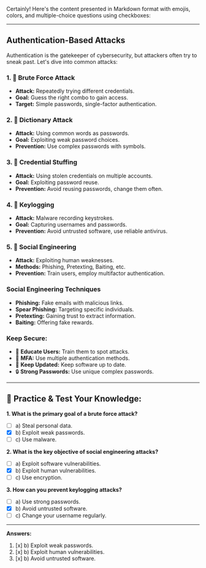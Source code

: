 Certainly! Here's the content presented in Markdown format with emojis, colors, and multiple-choice questions using checkboxes:

---

## Authentication-Based Attacks

Authentication is the gatekeeper of cybersecurity, but attackers often try to sneak past. Let's dive into common attacks:

### 1. 🔑 Brute Force Attack
- **Attack:** Repeatedly trying different credentials.
- **Goal:** Guess the right combo to gain access.
- **Target:** Simple passwords, single-factor authentication.

### 2. 🔑 Dictionary Attack
- **Attack:** Using common words as passwords.
- **Goal:** Exploiting weak password choices.
- **Prevention:** Use complex passwords with symbols.

### 3. 🔑 Credential Stuffing
- **Attack:** Using stolen credentials on multiple accounts.
- **Goal:** Exploiting password reuse.
- **Prevention:** Avoid reusing passwords, change them often.

### 4. 🔑 Keylogging
- **Attack:** Malware recording keystrokes.
- **Goal:** Capturing usernames and passwords.
- **Prevention:** Avoid untrusted software, use reliable antivirus.

### 5. 🔑 Social Engineering
- **Attack:** Exploiting human weaknesses.
- **Methods:** Phishing, Pretexting, Baiting, etc.
- **Prevention:** Train users, employ multifactor authentication.

### Social Engineering Techniques
- **Phishing:** Fake emails with malicious links.
- **Spear Phishing:** Targeting specific individuals.
- **Pretexting:** Gaining trust to extract information.
- **Baiting:** Offering fake rewards.

### Keep Secure:
- 🧠 **Educate Users:** Train them to spot attacks.
- 🔐 **MFA:** Use multiple authentication methods.
- 🔄 **Keep Updated:** Keep software up to date.
- 🔒 **Strong Passwords:** Use unique complex passwords.

---

## 🧠 **Practice & Test Your Knowledge:**

**1. What is the primary goal of a brute force attack?**
- [ ] a) Steal personal data.
- [x] b) Exploit weak passwords.
- [ ] c) Use malware.

**2. What is the key objective of social engineering attacks?**
- [ ] a) Exploit software vulnerabilities.
- [x] b) Exploit human vulnerabilities.
- [ ] c) Use encryption.

**3. How can you prevent keylogging attacks?**
- [ ] a) Use strong passwords.
- [x] b) Avoid untrusted software.
- [ ] c) Change your username regularly.

---

**Answers:**
1. [x] b) Exploit weak passwords.
2. [x] b) Exploit human vulnerabilities.
3. [x] b) Avoid untrusted software.